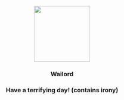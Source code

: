 <p align="center">
    <img src="https://raw.githubusercontent.com/PokeAPI/sprites/master/sprites/pokemon/321.png" width="150" height="150">
</p>
<h3 align="center"> <b>Wailord</b></h3>
<h3 align="center">Have a terrifying day! (contains irony)</h3>
